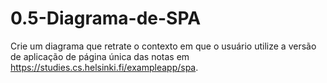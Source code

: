 # 0.5-Diagrama-de-SPA
Crie um diagrama que retrate o contexto em que o usuário utilize a versão de aplicação de página única das notas em https://studies.cs.helsinki.fi/exampleapp/spa.
